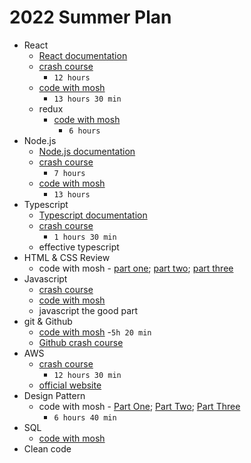 # 2022 Summer Plan

- React
  - [React documentation](https://reactjs.org/docs/getting-started.html)
  - [crash course](https://www.youtube.com/watch?v=bMknfKXIFA8&list=PLW8Hy_SEStP_3uNbO4OhuHFkSt1Voc-xL&index=1&t=1s)
    - `12 hours`
  - [code with mosh](https://codewithmosh.com/courses/enrolled/357788)
    - `13 hours 30 min`
  - redux
    - [code with mosh](https://codewithmosh.com/courses/enrolled/783424)
      - `6 hours`
- Node.js
  - [Node.js documentation](https://nodejs.dev/learn)
  - [crash course](https://www.youtube.com/watch?v=f2EqECiTBL8&list=PLW8Hy_SEStP_3uNbO4OhuHFkSt1Voc-xL&index=2&t=1s)
    - `7 hours`
  - [code with mosh](https://codewithmosh.com/courses/enrolled/293204)
    - `13 hours`
- Typescript
  - [Typescript documentation](https://www.typescriptlang.org/docs/)
  - [crash course](https://www.youtube.com/watch?v=FJDVKeh7RJI&list=PLW8Hy_SEStP_3uNbO4OhuHFkSt1Voc-xL&index=4&t=17s)
    - `1 hours 30 min`
  - effective typescript
- HTML & CSS Review
  - code with mosh - [part one](https://codewithmosh.com/courses/enrolled/1260591); [part two](https://codewithmosh.com/courses/enrolled/1269823); [part three](https://codewithmosh.com/courses/enrolled/1269822)
- Javascript
  - [crash course](https://www.youtube.com/watch?v=PkZNo7MFNFg)
  - [code with mosh](https://codewithmosh.com/courses/enrolled/324741)
  - javascript the good part
- git & Github
  - [code with mosh](https://codewithmosh.com/courses/enrolled/1120640)
    -`5h 20 min`
  - [Github crash course](https://www.youtube.com/watch?v=3fUbBnN_H2c)
- AWS
  - [crash course](https://www.youtube.com/watch?v=SOTamWNgDKc&list=PLW8Hy_SEStP_3uNbO4OhuHFkSt1Voc-xL&index=3&t=34637s)
    - `12 hours 30 min`
  - [official website](https://aws.amazon.com/?nc2=h_lg)
- Design Pattern
  - code with mosh - [Part One](https://codewithmosh.com/courses/enrolled/759570); [Part Two](https://codewithmosh.com/courses/enrolled/760032); [Part Three](https://codewithmosh.com/courses/enrolled/1467728)
    - `6 hours 40 min`
- SQL
  - [code with mosh](https://codewithmosh.com/courses/enrolled/525068)
- Clean code
